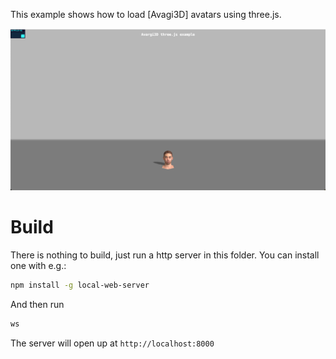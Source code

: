 This example shows how to load [Avagi3D] avatars using three.js.

![alt text](image.png)

# Build

There is nothing to build, just run a http server in this folder. You can install one with e.g.: 

```bash
npm install -g local-web-server
```

And then run 

```bash
ws
```

The server will open up at `http://localhost:8000`
